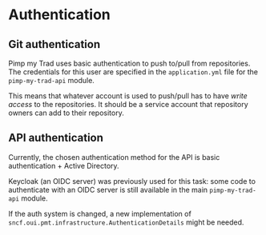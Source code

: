 # Authentication

## Git authentication

Pimp my Trad uses basic authentication to push to/pull from repositories. The credentials for this user are specified in the `application.yml` file for the `pimp-my-trad-api` module. 

This means that whatever account is used to push/pull has to have *write access* to the repositories. It should be a service account that repository owners can add to their repository.

## API authentication

Currently, the chosen authentication method for the API is basic authentication + Active Directory.

Keycloak (an OIDC server) was previously used for this task: some code to authenticate with an OIDC server is still available in the main `pimp-my-trad-api` module.

If the auth system is changed, a new implementation of `sncf.oui.pmt.infrastructure.AuthenticationDetails` might be needed.